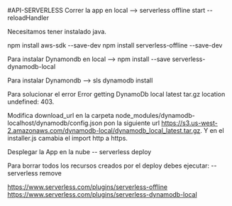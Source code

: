 #API-SERVERLESS
Correr la app en local --> serverless offline start --reloadHandler

Necesitamos tener instalado java.

npm install aws-sdk --save-dev npm install serverless-offline --save-dev

Para instalar Dynamondb en local --> npm install --save serverless-dynamodb-local

Para instalar Dynamondb  --> sls dynamodb install

Para solucionar el error Error getting DynamoDb local latest tar.gz location undefined: 403.

Modifica download_url en la carpeta node_modules/dynamodb-localhost/dynamodb/config.json 
pon la siguiente url https://s3.us-west-2.amazonaws.com/dynamodb-local/dynamodb_local_latest.tar.gz.
Y en el installer.js camabia el import http a https.


Desplegar la App en la nube
-- serverless deploy 

Para borrar todos los recursos creados por el deploy debes ejecutar:
-- serverless remove

https://www.serverless.com/plugins/serverless-offline
https://www.serverless.com/plugins/serverless-dynamodb-local

